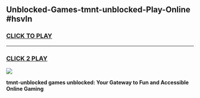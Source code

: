 
## Unblocked-Games-tmnt-unblocked-Play-Online #hsvln
<h3>
<a href="https://news.freeplayer.one?title=tmnt-unblocked&ref=3">CLICK TO PLAY</a></h3>
<hr>

<h3>
<a href="https://news.freeplayer.one?title=tmnt-unblocked&ref=3">CLICK 2 PLAY</a>
  
</h3>

<a href="https://news.freeplayer.one?title=tmnt-unblocked&ref=3"><img src="https://clearcache.store/games.png"></a>


**tmnt-unblocked games unblocked: Your Gateway to Fun and Accessible Online Gaming**
